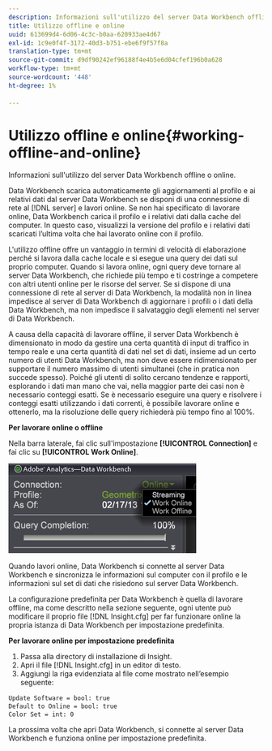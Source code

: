 ```yaml
---
description: Informazioni sull'utilizzo del server Data Workbench offline o online.
title: Utilizzo offline e online
uuid: 613699d4-6d06-4c3c-b0aa-620933ae4d67
exl-id: 1c9e0f4f-3172-40d3-b751-ebe6f9f57f8a
translation-type: tm+mt
source-git-commit: d9df90242ef96188f4e4b5e6d04cfef196b0a628
workflow-type: tm+mt
source-wordcount: '448'
ht-degree: 1%

---
```


# Utilizzo offline e online{#working-offline-and-online}

Informazioni sull&#39;utilizzo del server Data Workbench offline o online.

Data Workbench scarica automaticamente gli aggiornamenti al profilo e ai relativi dati dal server Data Workbench se disponi di una connessione di rete al [!DNL server] e lavori online. Se non hai specificato di lavorare online, Data Workbench carica il profilo e i relativi dati dalla cache del computer. In questo caso, visualizzi la versione del profilo e i relativi dati scaricati l’ultima volta che hai lavorato online con il profilo.

L&#39;utilizzo offline offre un vantaggio in termini di velocità di elaborazione perché si lavora dalla cache locale e si esegue una query dei dati sul proprio computer. Quando si lavora online, ogni query deve tornare al server Data Workbench, che richiede più tempo e ti costringe a competere con altri utenti online per le risorse del server. Se si dispone di una connessione di rete al server di Data Workbench, la modalità non in linea impedisce al server di Data Workbench di aggiornare i profili o i dati della Data Workbench, ma non impedisce il salvataggio degli elementi nel server di Data Workbench.

A causa della capacità di lavorare offline, il server Data Workbench è dimensionato in modo da gestire una certa quantità di input di traffico in tempo reale e una certa quantità di dati nel set di dati, insieme ad un certo numero di utenti Data Workbench, ma non deve essere ridimensionato per supportare il numero massimo di utenti simultanei (che in pratica non succede spesso). Poiché gli utenti di solito cercano tendenze e rapporti, esplorando i dati man mano che vai, nella maggior parte dei casi non è necessario conteggi esatti. Se è necessario eseguire una query e risolvere i conteggi esatti utilizzando i dati correnti, è possibile lavorare online e ottenerlo, ma la risoluzione delle query richiederà più tempo fino al 100%.

**Per lavorare online o offline**

Nella barra laterale, fai clic sull&#39;impostazione **[!UICONTROL Connection]** e fai clic su **[!UICONTROL Work Online]**.

![](assets/sidebar_work_online.png)

Quando lavori online, Data Workbench si connette al server Data Workbench e sincronizza le informazioni sul computer con il profilo e le informazioni sul set di dati che risiedono sul server Data Workbench.

La configurazione predefinita per Data Workbench è quella di lavorare offline, ma come descritto nella sezione seguente, ogni utente può modificare il proprio file [!DNL Insight.cfg] per far funzionare online la propria istanza di Data Workbench per impostazione predefinita.

**Per lavorare online per impostazione predefinita**

1. Passa alla directory di installazione di Insight.
1. Apri il file [!DNL Insight.cfg] in un editor di testo.
1. Aggiungi la riga evidenziata al file come mostrato nell’esempio seguente:

```
Update Software = bool: true
Default to Online = bool: true
Color Set = int: 0
```

La prossima volta che apri Data Workbench, si connette al server Data Workbench e funziona online per impostazione predefinita.
